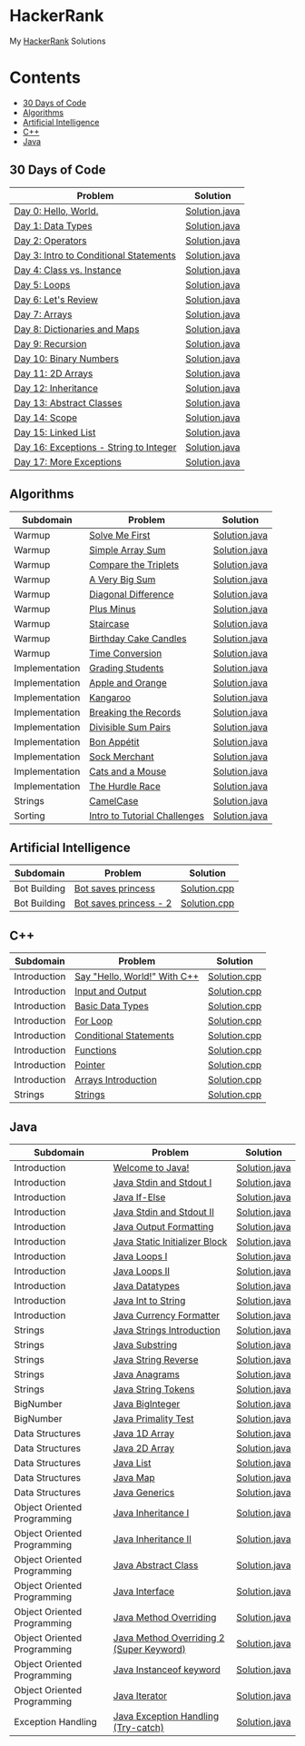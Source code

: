 # HackerRank
My [HackerRank](https://www.hackerrank.com) Solutions

# Contents
- [30 Days of Code](#30-days-of-code)
- [Algorithms](#algorithms)
- [Artificial Intelligence](#artificial-intelligence)
- [C++](#c)
- [Java](#java)

## 30 Days of Code
Problem | Solution
------- | --------
[Day 0: Hello, World.](https://www.hackerrank.com/challenges/30-hello-world)|[Solution.java](30-Days-of-Code/Day-0:Hello,World/Solution.java)
[Day 1: Data Types](https://www.hackerrank.com/challenges/30-data-types/problem)|[Solution.java](30-Days-of-Code/Day-1:Data-Types/Solution.java)
[Day 2: Operators](https://www.hackerrank.com/challenges/30-operators)|[Solution.java](30-Days-of-Code/Day-2:Operators/Solution.java)
[Day 3: Intro to Conditional Statements](https://www.hackerrank.com/challenges/30-conditional-statements/problem)|[Solution.java](30-Days-of-Code/Day-3:Intro-to-Conditional-Statements/Solution.java)
[Day 4: Class vs. Instance](https://www.hackerrank.com/challenges/30-class-vs-instance/problem)|[Solution.java](30-Days-of-Code/Day-4:Class-vs-Instance/Solution.java)
[Day 5: Loops](https://www.hackerrank.com/challenges/30-loops/problem)|[Solution.java](30-Days-of-Code/Day-5:Loops/Solution.java)
[Day 6: Let's Review](https://www.hackerrank.com/challenges/30-review-loop/problem)|[Solution.java](30-Days-of-Code/Day-6:Let's-Review/Solution.java)
[Day 7: Arrays](https://www.hackerrank.com/challenges/30-arrays/problem)|[Solution.java](30-Days-of-Code/Day-7:Arrays/Solution.java)
[Day 8: Dictionaries and Maps](https://www.hackerrank.com/challenges/30-dictionaries-and-maps/problem)|[Solution.java](30-Days-of-Code/Day-8:Dictionaries-and-Maps/Solution.java)
[Day 9: Recursion](https://www.hackerrank.com/challenges/30-recursion/problem)|[Solution.java](30-Days-of-Code/Day-9:Recursion/Solution.java)
[Day 10: Binary Numbers](https://www.hackerrank.com/challenges/30-binary-numbers/problem)|[Solution.java](30-Days-of-Code/Day-10:Binary-Numbers/Solution.java)
[Day 11: 2D Arrays](https://www.hackerrank.com/challenges/30-2d-arrays/problem)|[Solution.java](30-Days-of-Code/Day-11:2D-Arrays/Solution.java)
[Day 12: Inheritance](https://www.hackerrank.com/challenges/30-inheritance/problem)|[Solution.java](30-Days-of-Code/Day-12:Inheritance/Solution.java)
[Day 13: Abstract Classes](https://www.hackerrank.com/challenges/30-abstract-classes/problem)|[Solution.java](30-Days-of-Code/Day-13:Abstract-Classes/Solution.java)
[Day 14: Scope](https://www.hackerrank.com/challenges/30-scope/problem)|[Solution.java](30-Days-of-Code/Day-14:Scope/Solution.java)
[Day 15: Linked List](https://www.hackerrank.com/challenges/30-linked-list/problem)|[Solution.java](30-Days-of-Code/Day-15:Linked-List/Solution.java)
[Day 16: Exceptions - String to Integer](https://www.hackerrank.com/challenges/30-exceptions-string-to-integer/problem)|[Solution.java](30-Days-of-Code/Day-16:Exceptions-String-to-Integer/Solution.java)
[Day 17: More Exceptions](https://www.hackerrank.com/challenges/30-more-exceptions/problem)|[Solution.java](30-Days-of-Code/Day-17:More-Exceptions/Solution.java)

## Algorithms
Subdomain | Problem | Solution
--------- | ------- | --------
Warmup|[Solve Me First](https://www.hackerrank.com/challenges/solve-me-first)|[Solution.java](Algorithms/Warmup/Solve-Me-First/Solution.java)
Warmup|[Simple Array Sum](https://www.hackerrank.com/challenges/simple-array-sum/problem)|[Solution.java](Algorithms/Warmup/Simple-Array-Sum/Solution.java)
Warmup|[Compare the Triplets](https://www.hackerrank.com/challenges/compare-the-triplets/problem)|[Solution.java](Algorithms/Warmup/Compare-the-Triplets/Solution.java)
Warmup|[A Very Big Sum](https://www.hackerrank.com/challenges/a-very-big-sum/problem)|[Solution.java](Algorithms/Warmup/A-Very-Big-Sum/Solution.java)
Warmup|[Diagonal Difference](https://www.hackerrank.com/challenges/diagonal-difference/problem)|[Solution.java](Algorithms/Warmup/Diagonal-Difference/Solution.java)
Warmup|[Plus Minus](https://www.hackerrank.com/challenges/plus-minus/problem)|[Solution.java](Algorithms/Warmup/Plus-Minus/Solution.java)
Warmup|[Staircase](https://www.hackerrank.com/challenges/staircase/problem)|[Solution.java](Algorithms/Warmup/Staircase/Solution.java)
Warmup|[Birthday Cake Candles](https://www.hackerrank.com/challenges/birthday-cake-candles/problem)|[Solution.java](Algorithms/Warmup/Birthday-Cake-Candles/Solution.java)
Warmup|[Time Conversion](https://www.hackerrank.com/challenges/time-conversion/problem)|[Solution.java](Algorithms/Warmup/Time-Conversion/Solution.java)
Implementation|[Grading Students](https://www.hackerrank.com/challenges/grading/problem)|[Solution.java](Algorithms/Implementation/Grading-Students/Solution.java)
Implementation|[Apple and Orange](https://www.hackerrank.com/challenges/apple-and-orange/problem)|[Solution.java](Algorithms/Implementation/Apple-and-Orange/Solution.java)
Implementation|[Kangaroo](https://www.hackerrank.com/challenges/kangaroo/problem)|[Solution.java](Algorithms/Implementation/Kangaroo/Solution.java)
Implementation|[Breaking the Records](https://www.hackerrank.com/challenges/breaking-best-and-worst-records/problem)|[Solution.java](Algorithms/Implementation/Breaking-the-Records/Solution.java)
Implementation|[Divisible Sum Pairs](https://www.hackerrank.com/challenges/divisible-sum-pairs/problem)|[Solution.java](Algorithms/Implementation/Divisible-Sum-Pairs/Solution.java)
Implementation|[Bon Appétit](https://www.hackerrank.com/challenges/bon-appetit/problem)|[Solution.java](Algorithms/Implementation/Bon-Appétit/Solution.java)
Implementation|[Sock Merchant](https://www.hackerrank.com/challenges/sock-merchant/problem)|[Solution.java](Algorithms/Implementation/Sock-Merchant/Solution.java)
Implementation|[Cats and a Mouse](https://www.hackerrank.com/challenges/cats-and-a-mouse/problem)|[Solution.java](Algorithms/Implementation/Cats-and-a-Mouse/Solution.java)
Implementation|[The Hurdle Race](https://www.hackerrank.com/challenges/the-hurdle-race/problem)|[Solution.java](Algorithms/Implementation/The-Hurdle-Race/Solution.java)
Strings|[CamelCase](https://www.hackerrank.com/challenges/camelcase/problem)|[Solution.java](Algorithms/Strings/CamelCase/Solution.java)
Sorting|[Intro to Tutorial Challenges](https://www.hackerrank.com/challenges/tutorial-intro/problem)|[Solution.java](Algorithms/Sorting/Intro-to-Tutorial-Challenges/Solution.java)

## Artificial Intelligence
Subdomain | Problem | Solution
--------- | ------- | --------
Bot Building|[Bot saves princess](https://www.hackerrank.com/challenges/saveprincess/problem)|[Solution.cpp](Artificial-Inteligence/Bot-saves-princess/Solution.cpp)
Bot Building|[Bot saves princess - 2](https://www.hackerrank.com/challenges/saveprincess2)|[Solution.cpp](Artificial-Inteligence/Bot-saves-princess-2/Solution.cpp)

## C++
Subdomain | Problem | Solution
--------- | ------- | --------
Introduction|[Say "Hello, World!" With C++](https://www.hackerrank.com/challenges/cpp-hello-world/problem)|[Solution.cpp](C++/Introduction/Say"Hello,World!"With-C++.cpp)
Introduction|[Input and Output](https://www.hackerrank.com/challenges/cpp-input-and-output/problem)|[Solution.cpp](C++/Introduction/Input-and-Output.cpp)
Introduction|[Basic Data Types](https://www.hackerrank.com/challenges/c-tutorial-basic-data-types/problem)|[Solution.cpp](C++/Introduction/Basic-Data-Types.cpp)
Introduction|[For Loop](https://www.hackerrank.com/challenges/c-tutorial-for-loop/problem)|[Solution.cpp](C++/Introduction/For-Loop.cpp)
Introduction|[Conditional Statements](https://www.hackerrank.com/challenges/c-tutorial-conditional-if-else/problem)|[Solution.cpp](C++/Introduction/Conditional-Statements.cpp)
Introduction|[Functions](https://www.hackerrank.com/challenges/c-tutorial-functions/problem)|[Solution.cpp](C++/Introduction/Functions.cpp)
Introduction|[Pointer](https://www.hackerrank.com/challenges/c-tutorial-pointer/problem)|[Solution.cpp](C++/Introduction/Pointer.cpp)
Introduction|[Arrays Introduction](https://www.hackerrank.com/challenges/arrays-introduction/problem)|[Solution.cpp](C++/Introduction/Arrays-Introduction.cpp)
Strings|[Strings](https://www.hackerrank.com/challenges/c-tutorial-strings/problem)|[Solution.cpp](C++/Strings/Strings.cpp)

## Java
Subdomain | Problem | Solution
--------- | ------- | --------
Introduction|[Welcome to Java!](https://www.hackerrank.com/challenges/welcome-to-java)|[Solution.java](Java/Introduction/Welcome-to-Java!/Solution.java)
Introduction|[Java Stdin and Stdout I](https://www.hackerrank.com/challenges/java-stdin-and-stdout-1)|[Solution.java](Java/Introduction/Java-Stdin-and-Stdout-I/Solution.java)
Introduction|[Java If-Else](https://www.hackerrank.com/challenges/java-if-else)|[Solution.java](Java/Introduction/Java-If-Else/Solution.java)
Introduction|[Java Stdin and Stdout II](https://www.hackerrank.com/challenges/java-stdin-stdout)|[Solution.java](Java/Introduction/Java-Stdin-and-Stdout-II/Solution.java)
Introduction|[Java Output Formatting](https://www.hackerrank.com/challenges/java-output-formatting)|[Solution.java](Java/Introduction/Java-Output-Formatting/Solution.java)
Introduction|[Java Static Initializer Block](https://www.hackerrank.com/challenges/java-static-initializer-block/problem)|[Solution.java](Java/Introduction/Java-Static-Initializer-Block/Solution.java)
Introduction|[Java Loops I](https://www.hackerrank.com/challenges/java-loops-i)|[Solution.java](Java/Introduction/Java-Loops-I/Solution.java)
Introduction|[Java Loops II](https://www.hackerrank.com/challenges/java-loops)|[Solution.java](Java/Introduction/Java-Loops-II/Solution.java)
Introduction|[Java Datatypes](https://www.hackerrank.com/challenges/java-datatypes)|[Solution.java](Java/Introduction/Java-Datatypes/Solution.java)
Introduction|[Java Int to String](https://www.hackerrank.com/challenges/java-int-to-string)|[Solution.java](Java/Introduction/Java-Int-to-String/Solution.java)
Introduction|[Java Currency Formatter](https://www.hackerrank.com/challenges/java-currency-formatter)|[Solution.java](Java/Introduction/Java-Currency-Formatter/Solution.java)
Strings|[Java Strings Introduction](https://www.hackerrank.com/challenges/java-strings-introduction)|[Solution.java](Java/Strings/Java-Strings-Introduction/Solution.java)
Strings|[Java Substring](https://www.hackerrank.com/challenges/java-substring)|[Solution.java](Java/Strings/Java-Substring/Solution.java)
Strings|[Java String Reverse](https://www.hackerrank.com/challenges/java-string-reverse)|[Solution.java](Java/Strings/Java-String-Reverse/Solution.java)
Strings|[Java Anagrams](https://www.hackerrank.com/challenges/java-anagrams)|[Solution.java](Java/Strings/Java-Anagrams/Solution.java)
Strings|[Java String Tokens](https://www.hackerrank.com/challenges/java-string-tokens)|[Solution.java](Java/Strings/Java-String-Tokens/Solution.java)
BigNumber|[Java BigInteger](https://www.hackerrank.com/challenges/java-biginteger/problem)|[Solution.java](Java/BigNumber/Java-BigInteger/Solution.java)
BigNumber|[Java Primality Test](https://www.hackerrank.com/challenges/java-primality-test/problem)|[Solution.java](Java/BigNumber/Java-Primality-Test/Solution.java)
Data Structures|[Java 1D Array](https://www.hackerrank.com/challenges/java-1d-array-introduction)|[Solution.java](Java/Data-Structures/Java-1D-Array/Solution.java)
Data Structures|[Java 2D Array](https://www.hackerrank.com/challenges/java-2d-array/problem)|[Solution.java](Java/Data-Structures/Java-2D-Array/Solution.java)
Data Structures|[Java List](https://www.hackerrank.com/challenges/java-list)|[Solution.java](Java/Data-Structures/Java-List/Solution.java)
Data Structures|[Java Map](https://www.hackerrank.com/challenges/phone-book)|[Solution.java](Java/Data-Structures/Java-Map/Solution.java)
Data Structures|[Java Generics](https://www.hackerrank.com/challenges/java-generics)|[Solution.java](Java/Data-Structures/Java-Generics/Solution.java)
Object Oriented Programming|[Java Inheritance I](https://www.hackerrank.com/challenges/java-inheritance-1)|[Solution.java](Java/OOP/Java-Inheritance-I/Solution.java)
Object Oriented Programming|[Java Inheritance II](https://www.hackerrank.com/challenges/java-inheritance-2)|[Solution.java](Java/OOP/Java-Inheritance-II/Solution.java)
Object Oriented Programming|[Java Abstract Class](https://www.hackerrank.com/challenges/java-abstract-class)|[Solution.java](Java/OOP/Java-Abstract-Class/Solution.java)
Object Oriented Programming|[Java Interface](https://www.hackerrank.com/challenges/java-interface/problem)|[Solution.java](Java/OOP/Java-Interface/Solution.java)
Object Oriented Programming|[Java Method Overriding](https://www.hackerrank.com/challenges/java-method-overriding/problem)|[Solution.java](Java/OOP/Java-Method-Overriding/Solution.java)
Object Oriented Programming|[Java Method Overriding 2 (Super Keyword)](https://www.hackerrank.com/challenges/java-method-overriding-2-super-keyword/problem)|[Solution.java](Java/OOP/Java-Method-Overriding-2/Solution.java)
Object Oriented Programming|[Java Instanceof keyword](https://www.hackerrank.com/challenges/java-instanceof-keyword/problem)|[Solution.java](Java/OOP/Java-Instanceof-keyword/Solution.java)
Object Oriented Programming|[Java Iterator](https://www.hackerrank.com/challenges/java-iterator/problem)|[Solution.java](Java/OOP/Java-Iterator/Solution.java)
Exception Handling|[Java Exception Handling (Try-catch)](https://www.hackerrank.com/challenges/java-exception-handling-try-catch/problem)|[Solution.java](Java/Exception-Handling/Java-Exception-Handling/Solution.java)